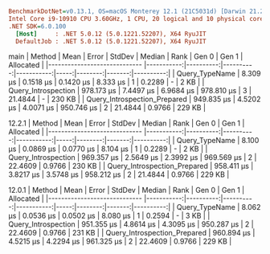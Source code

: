 ``` ini

BenchmarkDotNet=v0.13.1, OS=macOS Monterey 12.1 (21C5031d) [Darwin 21.2.0]
Intel Core i9-10910 CPU 3.60GHz, 1 CPU, 20 logical and 10 physical cores
.NET SDK=6.0.100
  [Host]     : .NET 5.0.12 (5.0.1221.52207), X64 RyuJIT
  DefaultJob : .NET 5.0.12 (5.0.1221.52207), X64 RyuJIT


```
main
|                       Method |       Mean |     Error |    StdDev |     Median | Rank |   Gen 0 |  Gen 1 | Allocated |
|----------------------------- |-----------:|----------:|----------:|-----------:|-----:|--------:|-------:|----------:|
|               Query_TypeName |   8.309 μs | 0.1518 μs | 0.1420 μs |   8.333 μs |    1 |  0.2289 |      - |      2 KB |
|          Query_Introspection | 978.173 μs | 7.4497 μs | 6.9684 μs | 978.810 μs |    3 | 21.4844 |      - |    230 KB |
| Query_Introspection_Prepared | 949.835 μs | 4.5202 μs | 4.0071 μs | 950.746 μs |    2 | 21.4844 | 0.9766 |    229 KB |

12.2.1
|                       Method |       Mean |     Error |    StdDev |     Median | Rank |   Gen 0 |  Gen 1 | Allocated |
|----------------------------- |-----------:|----------:|----------:|-----------:|-----:|--------:|-------:|----------:|
|               Query_TypeName |   8.100 μs | 0.0869 μs | 0.0770 μs |   8.104 μs |    1 |  0.2289 |      - |      2 KB |
|          Query_Introspection | 969.357 μs | 2.5649 μs | 2.3992 μs | 969.569 μs |    2 | 22.4609 | 0.9766 |    230 KB |
| Query_Introspection_Prepared | 958.411 μs | 3.8217 μs | 3.5748 μs | 958.212 μs |    2 | 21.4844 | 0.9766 |    229 KB |

12.0.1
|                       Method |       Mean |     Error |    StdDev |     Median | Rank |   Gen 0 |  Gen 1 | Allocated |
|----------------------------- |-----------:|----------:|----------:|-----------:|-----:|--------:|-------:|----------:|
|               Query_TypeName |   8.062 μs | 0.0536 μs | 0.0502 μs |   8.080 μs |    1 |  0.2594 |      - |      3 KB |
|          Query_Introspection | 951.355 μs | 4.8614 μs | 4.3095 μs | 950.287 μs |    2 | 22.4609 | 0.9766 |    231 KB |
| Query_Introspection_Prepared | 960.894 μs | 4.5215 μs | 4.2294 μs | 961.325 μs |    2 | 22.4609 | 0.9766 |    229 KB |
